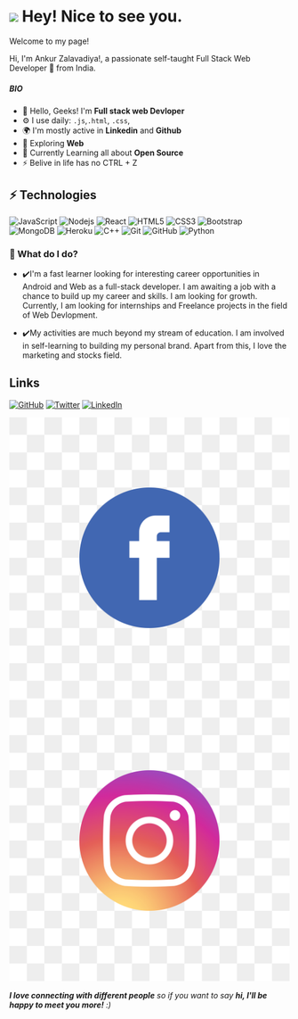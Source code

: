 <h1><img src="https://emojis.slackmojis.com/emojis/images/1531849430/4246/blob-sunglasses.gif?1531849430" width="30"/> Hey! Nice to see you.</h1>


<p>Welcome to my page! </p>
Hi, I'm Ankur Zalavadiya!, a passionate self-taught Full Stack Web Developer 🚀 from India.
<p>

<!--
**Anku1903/Anku1903** is a ✨ _special_ ✨ repository because its `README.md` (this file) appears on your GitHub profile.

Here are some ideas to get you started:

- 🔭 I’m currently working on ...
- 🌱 I’m currently learning ...
- 👯 I’m looking to collaborate on ...
- 🤔 I’m looking for help with ...
- 💬 Ask me about ...
- 📫 How to reach me: ...
- 😄 Pronouns: ...
- ⚡ Fun fact: ...
-->

##### BIO

- 🏢 Hello, Geeks! I'm **Full stack web Devloper**
- ⚙️ I use daily: `.js`,`.html`, `.css`, 
- 🌍 I'm mostly active in **Linkedin** and **Github**
- 🌱 Exploring **Web**
- 🌱 Currently Learning all about **Open Source**
- ⚡️ Belive in life has no CTRL + Z

## ⚡ Technologies

![JavaScript](https://img.shields.io/badge/-JavaScript-black?style=flat-square&logo=javascript)
![Nodejs](https://img.shields.io/badge/-Nodejs-black?style=flat-square&logo=Node.js)
![React](https://img.shields.io/badge/-React-black?style=flat-square&logo=react)
![HTML5](https://img.shields.io/badge/-HTML5-E34F26?style=flat-square&logo=html5&logoColor=white)
![CSS3](https://img.shields.io/badge/-CSS3-1572B6?style=flat-square&logo=css3)
![Bootstrap](https://img.shields.io/badge/-Bootstrap-563D7C?style=flat-square&logo=bootstrap)
![MongoDB](https://img.shields.io/badge/-MongoDB-black?style=flat-square&logo=mongodb)
![Heroku](https://img.shields.io/badge/-Heroku-430098?style=flat-square&logo=heroku)
![C++](https://img.shields.io/badge/-C++-00599C?style=flat-square&logo=c)
![Git](https://img.shields.io/badge/-Git-black?style=flat-square&logo=git)
![GitHub](https://img.shields.io/badge/-GitHub-181717?style=flat-square&logo=github)
![Python](https://img.shields.io/badge/-Python-black?style=flat-square&logo=Python)

### 🌱 What do I do?

- ✔️I'm a fast learner looking for interesting career opportunities in Android and Web as a full-stack developer. I am awaiting a job with a chance to build up my career and skills. I am looking for growth. Currently, I am looking for internships and Freelance projects in the field of Web Devlopment.

- ✔️My activities are much beyond my stream of education. I am involved in self-learning to building my personal brand. Apart from this, I love the marketing and stocks field. 


## Links

[![GitHub](icons/github.png)](https://github.com/Anku1903)
[![Twitter](icons/twitter.png)](https://twitter.com/AnkurZalavadiy3)
[![LinkedIn](icons/linkedin.png)](https://www.linkedin.com/in/hussainweb/)

[![Facebook](fb.png)](https://www.linkedin.com/in/hussainweb/)
[![Instagram](insta.png)](https://www.instagram.com/hussain.web/)



 <em><b>I love connecting with different people</b> so if you want to say <b>hi, I'll be happy to meet you more!</b> :)</em>
